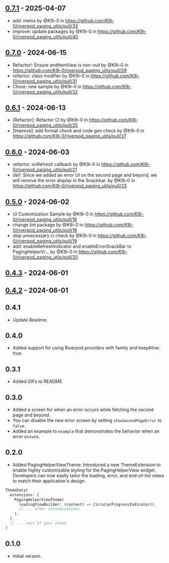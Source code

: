 ## [0.7.1](https://github.com/K9i-0/riverpod_paging_utils/compare/0.7.0...0.7.1) - 2025-04-07
- add: melos by @K9i-0 in https://github.com/K9i-0/riverpod_paging_utils/pull/33
- improve: update packages by @K9i-0 in https://github.com/K9i-0/riverpod_paging_utils/pull/40

## [0.7.0](https://github.com/K9i-0/riverpod_paging_utils/compare/0.6.1...0.7.0) - 2024-06-15
- Refactor!: Ensure endItemView is non-null by @K9i-0 in https://github.com/K9i-0/riverpod_paging_utils/pull/29
- refactor: class modifier by @K9i-0 in https://github.com/K9i-0/riverpod_paging_utils/pull/31
- Chore: new sample by @K9i-0 in https://github.com/K9i-0/riverpod_paging_utils/pull/32

## [0.6.1](https://github.com/K9i-0/riverpod_paging_utils/compare/0.6.0...0.6.1) - 2024-06-13
- [Refactor]: Refactor CI by @K9i-0 in https://github.com/K9i-0/riverpod_paging_utils/pull/25
- [Improve]: add format check and code gen check by @K9i-0 in https://github.com/K9i-0/riverpod_paging_utils/pull/27

## [0.6.0](https://github.com/K9i-0/riverpod_paging_utils/compare/0.5.0...0.6.0) - 2024-06-03
- refactor: onRefresh callback by @K9i-0 in https://github.com/K9i-0/riverpod_paging_utils/pull/21
- del!: Since we added an error UI on the second page and beyond, we will remove the error display in the Snackbar. by @K9i-0 in https://github.com/K9i-0/riverpod_paging_utils/pull/23

## [0.5.0](https://github.com/K9i-0/riverpod_paging_utils/compare/0.4.3...0.5.0) - 2024-06-02
- UI Customization Sample by @K9i-0 in https://github.com/K9i-0/riverpod_paging_utils/pull/16
- change lint package by @K9i-0 in https://github.com/K9i-0/riverpod_paging_utils/pull/18
- skip unnecessary ci check by @K9i-0 in https://github.com/K9i-0/riverpod_paging_utils/pull/19
- add: enableRefreshIndicator and enableErrorSnackBar to PagingHelperVi… by @K9i-0 in https://github.com/K9i-0/riverpod_paging_utils/pull/20

## [0.4.3](https://github.com/K9i-0/riverpod_paging_utils/compare/0.4.2...0.4.3) - 2024-06-01

## [0.4.2](https://github.com/K9i-0/riverpod_paging_utils/compare/0.4.1...0.4.2) - 2024-06-01

## 0.4.1

- Update Readme.

## 0.4.0

- Added support for using Riverpod providers with family and keepAlive: true.

## 0.3.1

- Added GIFs to README

## 0.3.0

- Added a screen for when an error occurs while fetching the second page and beyond.
- You can disable the new error screen by setting `showSecondPageError` to `false`.
- Added an example to `example` that demonstrates the behavior when an error occurs.

## 0.2.0

- Added PagingHelperViewTheme: Introduced a new ThemeExtension to enable highly customizable styling for the PagingHelperView widget. Developers can now easily tailor the loading, error, and end-of-list views to match their application's design.

```dart
ThemeData(
  extensions: [
    PagingHelperViewTheme(
      loadingViewBuilder: (context) => CircularProgressIndicator(),
      // ... other customizations
    ),
  ],
  // ... rest of your theme
)
```

## 0.1.0

- Initial version.
